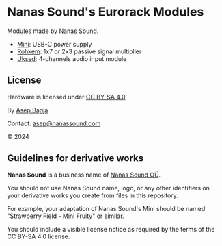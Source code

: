 # Nanas Sound's Eurorack Modules

Modules made by Nanas Sound.
- [Mini](https://github.com/bepitulaz/eurorack-nanassound/tree/main/Mini): USB-C power supply
- [Rohkem](https://github.com/bepitulaz/eurorack-nanassound/tree/main/Rohkem): 1x7 or 2x3 passive signal multiplier
- [Uksed](https://github.com/bepitulaz/eurorack-nanassound/tree/main/Uksed): 4-channels audio input module

## License

Hardware is licensed under [CC BY-SA 4.0](https://creativecommons.org/licenses/by-sa/4.0/).

By [Asep Bagja](https://www.asepbagja.com/)

Contact: [asep@nanassound.com](mailto:asep@nanassound.com)

© 2024

## Guidelines for derivative works

**Nanas Sound** is a business name of [Nanas Sound OÜ](https://ariregister.rik.ee/est/company/16028176/Nanas-Sound-OÜ).

You should not use Nanas Sound name, logo, or any other identifiers on your derivative works you create from files in this repository.

For example, your adaptation of Nanas Sound's Mini should be named "Strawberry Field - Mini Fruity" or similar.

You should include a visible license notice as required by the terms of the CC BY-SA 4.0 license.
